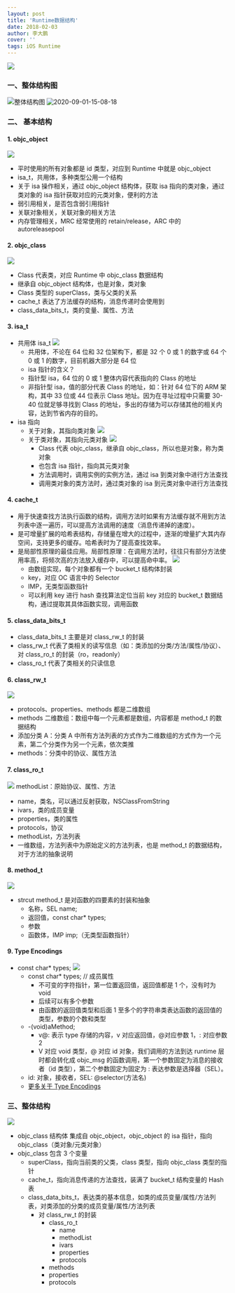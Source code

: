 ```yaml
---
layout: post
title: 'Runtime数据结构'
date: 2018-02-03
author: 李大鹏
cover: ''
tags: iOS Runtime
---
```


![](http://files.pandaleo.cn/59c9137b015b29ddddce8b640d0e0409.png)

### 一、整体结构图

![整体结构图](http://files.pandaleo.cn/be8e532f0de0cade7d075c42ce99e9d1.png)
![2020-09-01-15-08-18](http://files.pandaleo.cn/2020-09-01-15-08-18.png)

### 二、 基本结构

#### 1. objc_object

![](http://files.pandaleo.cn/64ef82250c0a871da6e7d19c8bdba99e.png)

- 平时使用的所有对象都是 id 类型，对应到 Runtime 中就是 objc_object
- isa_t，共用体，多种类型公用一个结构
- 关于 isa 操作相关，通过 objc_object 结构体，获取 isa 指向的类对象，通过类对象的 isa 指针获取对应的元类对象，便利的方法
- 弱引用相关，是否包含弱引用指针
- 关联对象相关，关联对象的相关方法
- 内存管理相关，MRC 经常使用的 retain/release，ARC 中的 autoreleasepool

#### 2. objc_class

![](http://files.pandaleo.cn/e4c6bf58c87027edc6d9ab2e23af034e.png)

- Class 代表类，对应 Runtime 中 objc_class 数据结构
- 继承自 objc_object 结构体，也是对象，类对象
- Class 类型的 superClass，类与父类的关系
- cache_t 表达了方法缓存的结构，消息传递时会使用到
- class_data_bits_t，类的变量、属性、方法

#### 3. isa_t

- 共用体 isa_t
  ![](http://files.pandaleo.cn/55bf0c4bcad19f93be70d1d664462c93.png)
  - 共用体，不论在 64 位和 32 位架构下，都是 32 个 0 或 1 的数字或 64 个 0 或 1 的数字，目前机器大部分是 64 位
  - isa 指针的含义？
  - 指针型 isa，64 位的 0 或 1 整体内容代表指向的 Class 的地址
  - 非指针型 isa，值的部分代表 Class 的地址，如：针对 64 位下的 ARM 架构，其中 33 位或 44 位表示 Class 地址。因为在寻址过程中只需要 30-40 位就足够寻找到 Class 的地址，多出的存储为可以存储其他的相关内容，达到节省内存的目的。
- isa 指向
  - 关于对象，其指向类对象
    ![](http://files.pandaleo.cn/0c8dfb3c8a7c61d3d6aba903fa3e6bd0.png)
  - 关于类对象，其指向元类对象
    ![](http://files.pandaleo.cn/fc3082353c3e5bb6b57f6d54ab179e48.png)
    - Class 代表 objc_class，继承自 objc_class，所以也是对象，称为类对象
    - 也包含 isa 指针，指向其元类对象
    - 方法调用时，调用实例的实例方法，通过 isa 到类对象中进行方法查找
    - 调用类对象的类方法时，通过类对象的 isa 到元类对象中进行方法查找

#### 4. cache_t

- 用于快速查找方法执行函数的结构，调用方法时如果有方法缓存就不用到方法列表中逐一遍历，可以提高方法调用的速度（消息传递掉的速度）。
- 是可增量扩展的哈希表结构，存储量在增大的过程中，逐渐的增量扩大其内存空间，支持更多的缓存。哈希表时为了提高查找效率。
- 是局部性原理的最佳应用。局部性原理：在调用方法时，往往只有部分方法使用率高，将频次高的方法放入缓存中，可以提高命中率。
  ![](http://files.pandaleo.cn/df3c046872779581fc7ba273ccd06b34.png)
  - 由数组实现，每个对象都有一个 bucket_t 结构体封装
  - key，对应 OC 语言中的 Selector
  - IMP，无类型函数指针
  - 可以利用 key 进行 hash 查找算法定位当前 key 对应的 bucket_t 数据结构，通过提取其具体函数实现，调用函数

#### 5. class_data_bits_t

- class_data_bits_t 主要是对 class_rw_t 的封装
- class_rw_t 代表了类相关的读写信息（如：类添加的分类/方法/属性/协议）、对 class_ro_t 的封装（ro，readonly）
- class_ro_t 代表了类相关的只读信息

#### 6. class_rw_t

![](http://files.pandaleo.cn/30741ec9e2c071248b7219c74962d1bb.png)

- protocols、properties、methods 都是二维数组
- methods 二维数组：数组中每一个元素都是数组，内容都是 method_t 的数据结构
- 添加分类 A：分类 A 中所有方法列表的方式作为二维数组的方式作为一个元素，第二个分类作为另一个元素，依次类推
- methods：分类中的协议、属性方法

#### 7. class_ro_t

![](http://files.pandaleo.cn/1fe37fcd7ef773afb5b3cf7ce1f254a3.png)
methodList：原始协议、属性、方法

- name，类名，可以通过反射获取，NSClassFromString
- ivars，类的成员变量
- properties，类的属性
- protocols，协议
- methodList，方法列表
- 一维数组，方法列表中为原始定义的方法列表，也是 method_t 的数据结构，对于方法的抽象说明

#### 8. method_t

![](http://files.pandaleo.cn/0940fd094bb00fb5fbc4121a1ae2e379.png)

- strcut method_t 是对函数的四要素的封装和抽象
  - 名称，SEL name;
  - 返回值，const char\* types;
  - 参数
  - 函数体，IMP imp;（无类型函数指针）

#### 9. Type Encodings

- const char\* types;
  ![](http://files.pandaleo.cn/348a3342b007799a4be4469ed33044a0.png)
  - const char\* types; // 成员属性
    - 不可变的字符指针，第一位置返回值，返回值都是 1 个，没有时为 void
    - 后续可以有多个参数
    - 由函数的返回值类型和后面 1 至多个的字符串类表达函数的返回值的类型，参数的个数和类型
  - -(void)aMethod;
    - v@: 表示 type 存储的内容，v 对应返回值，@对应参数 1，: 对应参数 2
    - V 对应 void 类型，@ 对应 id 对象，我们调用的方法到达 runtime 层时都会转化成 objc_msg 的函数调用，第一个参数固定为消息的接收者（id 类型），第二个参数固定为固定为 : 表达参数是选择器（SEL）。
  - id: 对象，接收者，SEL: @selector(方法名)
  - [更多关于 Type Encodings](http://developer.apple.com)

### 三、整体结构

![](http://files.pandaleo.cn/be8e532f0de0cade7d075c42ce99e9d1.png)

- objc_class 结构体 集成自 objc_object，objc_object 的 isa 指针，指向 objc_class（类对象/元类对象）
- objc_class 包含 3 个变量
  - superClass，指向当前类的父类，class 类型，指向 objc_class 类型的指针
  - cache_t，指向消息传递的方法查找，装满了 bucket_t 结构变量的 Hash 表
  - class_data_bits_t，表达类的基本信息，如类的成员变量/属性/方法列表，对类添加的分类的成员变量/属性/方法列表
    - 对 class_rw_t 的封装
      - class_ro_t
        - name
        - methodList
        - ivars
        - properties
        - protocols
      - methods
      - properties
      - protocols

